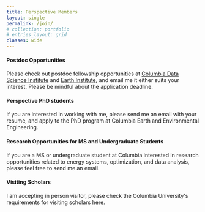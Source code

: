 ```yaml
---
title: Perspective Members
layout: single
permalink: /join/
# collection: portfolio
# entries_layout: grid
classes: wide
---
```

#### Postdoc Opportunities

Please check out postdoc fellowship opportunities at [Columbia Data Science Institute](https://datascience.columbia.edu/) and [Earth Institute](https://www.earth.columbia.edu/articles/view/55), and email me it either suits your interest. Please be mindful about the application deadline.

#### Perspective PhD students

If you are interested in working with me, please send me an email with your resume, and apply to the PhD program at Columbia Earth and Environmental Engineering.

#### Research Opportunities for MS and Undergraduate Students

If you are a MS or undergraduate student at Columbia interested in research opportunities related to energy systems, optimization, and data analysis, please feel free to send me an email.

#### Visiting Scholars

I am accepting in person visitor, please check the Columbia University's requirements for visiting scholars [here](https://isso.columbia.edu/content/sponsoring-and-extending-j-1-visiting-scholar).

